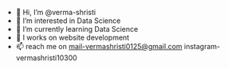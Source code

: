 - 👋 Hi, I’m @verma-shristi
- 👀 I’m interested in Data Science
- 🌱 I’m currently learning Data Science
- 💞️ I works on website development
- 📫 reach me on mail-vermashristi0125@gmail.com
                  instagram-vermashristi10300

<!---
verma-shristi/verma-shristi is a ✨ special ✨ repository because its `README.md` (this file) appears on your GitHub profile.
You can click the Preview link to take a look at your changes.
--->
